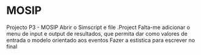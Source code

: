 # MOSIP
Projecto P3 - MOSIP
Abrir o Simscript e file .Project
Falta-me adicionar o menu de input e output de resultados, que permita dar como valores de entrada o modelo orientado aos eventos
Fazer a estistica para escrever no final
